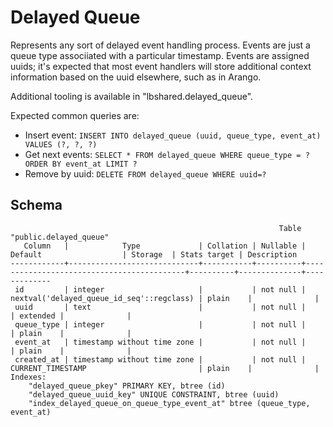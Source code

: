 # Delayed Queue

Represents any sort of delayed event handling process. Events are just a queue
type associiated with a particular timestamp. Events are assigned uuids; it's
expected that most event handlers will store additional context information
based on the uuid elsewhere, such as in Arango.

Additional tooling is available in "lbshared.delayed_queue".

Expected common queries are:

- Insert event: `INSERT INTO delayed_queue (uuid, queue_type, event_at) VALUES (?, ?, ?)`
- Get next events: `SELECT * FROM delayed_queue WHERE queue_type = ? ORDER BY event_at LIMIT ?`
- Remove by uuid: `DELETE FROM delayed_queue WHERE uuid=?`

## Schema

```
                                                            Table "public.delayed_queue"
   Column   |            Type             | Collation | Nullable |                  Default                  | Storage  | Stats target | Description
------------+-----------------------------+-----------+----------+-------------------------------------------+----------+--------------+-------------
 id         | integer                     |           | not null | nextval('delayed_queue_id_seq'::regclass) | plain    |              |
 uuid       | text                        |           | not null |                                           | extended |              |
 queue_type | integer                     |           | not null |                                           | plain    |              |
 event_at   | timestamp without time zone |           | not null |                                           | plain    |              |
 created_at | timestamp without time zone |           | not null | CURRENT_TIMESTAMP                         | plain    |              |
Indexes:
    "delayed_queue_pkey" PRIMARY KEY, btree (id)
    "delayed_queue_uuid_key" UNIQUE CONSTRAINT, btree (uuid)
    "index_delayed_queue_on_queue_type_event_at" btree (queue_type, event_at)
```
